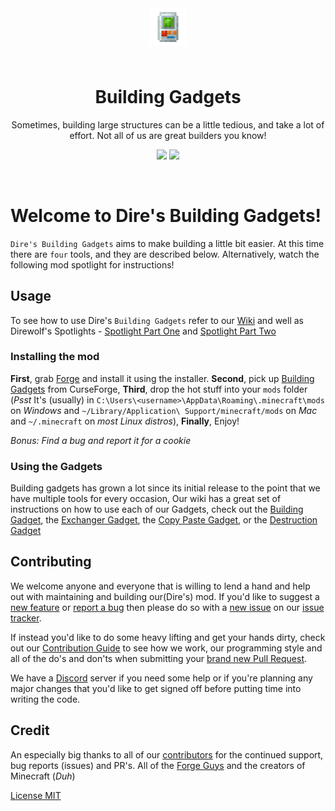 <p align="center" style="padding: 3em;"><img width="60" src="https://github.com/Direwolf20-MC/BuildingGadgets/blob/master/src/main/resources/buildinggadgets_logo.png?raw=true" /></p>
<h1 align="center" style="margin-top: 20px; border-bottom: 0;">Building Gadgets</h1>
<p align="center">Sometimes, building large structures can be a little tedious, and take a lot of effort. Not all of us are great builders you know!
</p>
<p align="center">
    <a href="https://minecraft.curseforge.com/projects/building-gadgets"><img src="http://cf.way2muchnoise.eu/full_298187_downloads.svg" /></a>
    <a href="https://minecraft.curseforge.com/projects/building-gadgets"><img src="http://cf.way2muchnoise.eu/versions/298187.svg" /></a>
</p>

<p data-comment="this fakes a line break">&zwnj;</p>

# Welcome to Dire's Building Gadgets!

`Dire's Building Gadgets` aims to make building a little bit easier. At this time there are `four` tools, and they are described below. Alternatively, watch the following mod spotlight for instructions!

## Usage
To see how to use Dire's `Building Gadgets` refer to our [Wiki](https://github.com/Direwolf20-MC/BuildingGadgets/wiki) and well as Direwolf's Spotlights - [Spotlight Part One](https://youtu.be/D4Ib4h7aTSk) and [Spotlight Part Two](https://youtu.be/JS1Xx_kwQQ0)

### Installing the mod
**First**, grab [Forge](https://files.minecraftforge.net) and install it using the installer. **Second**, pick up [Building Gadgets](https://minecraft.curseforge.com/projects/building-gadgets) from CurseForge, **Third**, drop the hot stuff into your `mods` folder (*Psst* It's (usually) in `C:\Users\<username>\AppData\Roaming\.minecraft\mods` on *Windows* and `~/Library/Application\ Support/minecraft/mods` on *Mac* and `~/.minecraft` on *most Linux distros*), **Finally**, Enjoy!

*Bonus: Find a bug and report it for a cookie*

### Using the Gadgets
Building gadgets has grown a lot since its initial release to the point that we have multiple tools for every occasion, Our wiki has a great set of instructions on how to use each of our Gadgets, check out the [Building Gadget](https://github.com/Direwolf20-MC/BuildingGadgets/wiki/Building-Gadget), the [Exchanger Gadget](https://github.com/Direwolf20-MC/BuildingGadgets/wiki/Exchanger-Gadget), the [Copy Paste Gadget](https://github.com/Direwolf20-MC/BuildingGadgets/wiki/Copy-Paste-Gadget), or the [Destruction Gadget](https://github.com/Direwolf20-MC/BuildingGadgets/wiki/Destruction-Gadget)

## Contributing
We welcome anyone and everyone that is willing to lend a hand and help out with maintaining and building our(Dire's) mod. If you'd like to suggest a [new feature](https://github.com/Direwolf20-MC/BuildingGadgets/issues/new?template=feature-request.md) or [report a bug](https://github.com/Direwolf20-MC/BuildingGadgets/issues/new?template=bug-report.md) then please do so with a [new issue](https://github.com/Direwolf20-MC/BuildingGadgets/issues/new) on our [issue tracker](https://github.com/Direwolf20-MC/BuildingGadgets/issues).

If instead you'd like to do some heavy lifting and get your hands dirty, check out our [Contribution Guide](https://github.com/Direwolf20-MC/BuildingGadgets/blob/master/CONTRIBUTION.md) to see how we work, our programming style and all of the do's and don'ts when submitting your [brand new Pull Request](https://github.com/Direwolf20-MC/BuildingGadgets/compare).

We have a [Discord](https://discord.gg/qqUUtu3) server if you need some help or if you're planning any major changes that you'd like to get signed off before putting time into writing the code.

## Credit
An especially big thanks to all of our [contributors](https://github.com/Direwolf20-MC/BuildingGadgets/graphs/contributors) for the continued support, bug reports (issues) and PR's. All of the [Forge Guys](https://github.com/orgs/MinecraftForge/people) and the creators of Minecraft (*Duh*)

[License MIT](License.md)
